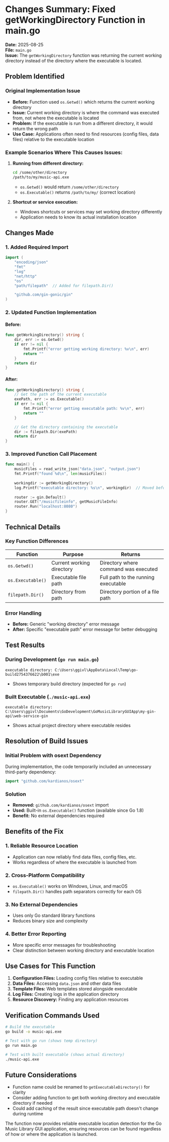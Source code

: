 # Changes Summary: Fixed getWorkingDirectory Function in main.go

**Date:** 2025-08-25  
**File:** `main.go`  
**Issue:** The `getWorkingDirectory` function was returning the current working directory instead of the directory where the executable is located.

## Problem Identified

### Original Implementation Issue
- **Before:** Function used `os.Getwd()` which returns the current working directory
- **Issue:** Current working directory is where the command was executed from, not where the executable is located
- **Problem:** If the executable is run from a different directory, it would return the wrong path
- **Use Case:** Applications often need to find resources (config files, data files) relative to the executable location

### Example Scenarios Where This Causes Issues:
1. **Running from different directory:**
   ```bash
   cd /some/other/directory
   /path/to/my/music-api.exe
   ```
   - `os.Getwd()` would return `/some/other/directory`
   - `os.Executable()` returns `/path/to/my/` (correct location)

2. **Shortcut or service execution:**
   - Windows shortcuts or services may set working directory differently
   - Application needs to know its actual installation location

## Changes Made

### 1. Added Required Import
```go
import (
    "encoding/json"
    "fmt"
    "log"
    "net/http"
    "os"
    "path/filepath"  // Added for filepath.Dir()

    "github.com/gin-gonic/gin"
)
```

### 2. Updated Function Implementation

#### Before:
```go
func getWorkingDirectory() string {
    dir, err := os.Getwd()
    if err != nil {
        fmt.Printf("error getting working directory: %v\n", err)
        return ""
    }
    return dir
}
```

#### After:
```go
func getWorkingDirectory() string {
    // Get the path of the current executable
    exePath, err := os.Executable()
    if err != nil {
        fmt.Printf("error getting executable path: %v\n", err)
        return ""
    }

    // Get the directory containing the executable
    dir := filepath.Dir(exePath)
    return dir
}
```

### 3. Improved Function Call Placement
```go
func main() {
    musicFiles = read_write_json("data.json", "output.json")
    fmt.Printf("found %d\n", len(musicFiles))
    
    workingdir := getWorkingDirectory()
    log.Printf("executable directory: %s\n", workingdir)  // Moved before router.Run()
    
    router := gin.Default()
    router.GET("/musicfileinfo", getMusicFileInfo)
    router.Run("localhost:8080")
}
```

## Technical Details

### Key Function Differences

| Function | Purpose | Returns |
|----------|---------|---------|
| `os.Getwd()` | Current working directory | Directory where command was executed |
| `os.Executable()` | Executable file path | Full path to the running executable |
| `filepath.Dir()` | Directory from path | Directory portion of a file path |

### Error Handling
- **Before:** Generic "working directory" error message
- **After:** Specific "executable path" error message for better debugging

## Test Results

### During Development (`go run main.go`)
```
executable directory: C:\Users\ggivl\AppData\Local\Temp\go-build2754376622\b001\exe
```
- Shows temporary build directory (expected for `go run`)

### Built Executable (`./music-api.exe`)
```
executable directory: C:\Users\ggivl\Documents\GoDevelopment\GoMusicLibraryGUIApp\my-gin-api\web-service-gin
```
- Shows actual project directory where executable resides

## Resolution of Build Issues

### Initial Problem with osext Dependency
During implementation, the code temporarily included an unnecessary third-party dependency:
```go
import "github.com/kardianos/osext"
```

### Solution
- **Removed:** `github.com/kardianos/osext` import
- **Used:** Built-in `os.Executable()` function (available since Go 1.8)
- **Benefit:** No external dependencies required

## Benefits of the Fix

### 1. Reliable Resource Location
- Application can now reliably find data files, config files, etc.
- Works regardless of where the executable is launched from

### 2. Cross-Platform Compatibility
- `os.Executable()` works on Windows, Linux, and macOS
- `filepath.Dir()` handles path separators correctly for each OS

### 3. No External Dependencies
- Uses only Go standard library functions
- Reduces binary size and complexity

### 4. Better Error Reporting
- More specific error messages for troubleshooting
- Clear distinction between working directory and executable location

## Use Cases for This Function

1. **Configuration Files:** Loading config files relative to executable
2. **Data Files:** Accessing `data.json` and other data files
3. **Template Files:** Web templates stored alongside executable
4. **Log Files:** Creating logs in the application directory
5. **Resource Discovery:** Finding any application resources

## Verification Commands Used

```bash
# Build the executable
go build -o music-api.exe

# Test with go run (shows temp directory)
go run main.go

# Test with built executable (shows actual directory)
./music-api.exe
```

## Future Considerations

- Function name could be renamed to `getExecutableDirectory()` for clarity
- Consider adding function to get both working directory and executable directory if needed
- Could add caching of the result since executable path doesn't change during runtime

The function now provides reliable executable location detection for the Go Music Library GUI application, ensuring resources can be found regardless of how or where the application is launched.
